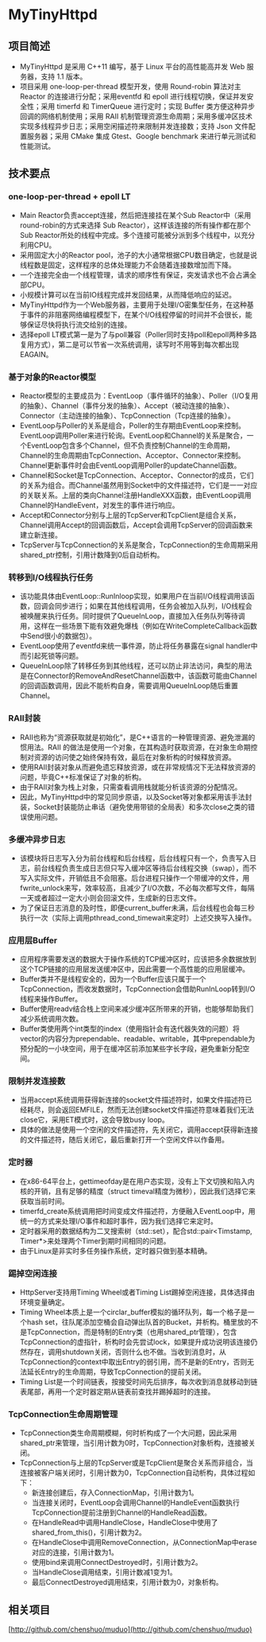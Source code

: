 # MyTinyHttpd
## 项目简述
+ MyTinyHttpd 是采用 C++11 编写，基于 Linux 平台的高性能高并发 Web 服务器，支持 1.1 版本。
+ 项目采用 one-loop-per-thread 模型开发，使用 Round-robin 算法对主 Reactor 的连接进行分配；采用eventfd 和 epoll 进行线程切换，保证并发安全性；采用 timerfd 和 TimerQueue 进行定时；实现 Buffer 类方便这种异步回调的网络机制使用；采用 RAII 机制管理资源生命周期；采用多缓冲区技术实现多线程异步日志；采用空闲描述符来限制并发连接数；支持 Json 文件配置服务器；采用 CMake 集成 Gtest、Google benchmark 来进行单元测试和性能测试。
## 技术要点
### one-loop-per-thread + epoll LT
  + Main Reactor负责accept连接，然后把连接挂在某个Sub Reactor中（采用round-robin的方式来选择 Sub Reactor），这样该连接的所有操作都在那个Sub Reactor所处的线程中完成。多个连接可能被分派到多个线程中，以充分利用CPU。
  + 采用固定大小的Reactor pool，池子的大小通常根据CPU数目确定，也就是说线程数是固定，这样程序的总体处理能力不会随着连接数增加而下降。
  + 一个连接完全由一个线程管理，请求的顺序性有保证，突发请求也不会占满全部CPU。
  + 小规模计算可以在当前IO线程完成并发回结果，从而降低响应的延迟。
  + MyTinyHttpd作为一个Web服务器，主要用于处理I/O密集型任务，在这种基于事件的非阻塞网络编程模型下，在某个I/O线程停留的时间并不会很长，能够保证尽快将执行流交给别的连接。
  + 选择epoll LT模式第一是为了与poll兼容（Poller同时支持poll和epoll两种多路复用方式），第二是可以节省一次系统调用，读写时不用等到每次都出现EAGAIN。
### 基于对象的Reactor模型
+ Reactor模型的主要成员为：EventLoop（事件循环的抽象）、Poller（I/O复用的抽象）、Channel（事件分发的抽象）、Accept（被动连接的抽象）、Connector（主动连接的抽象）、TcpConnection（Tcp连接的抽象）。
+ EventLoop与Poller的关系是组合，Poller的生存期由EventLoop来控制。EventLoop调用Poller来进行轮询。EventLoop和Channel的关系是聚合，一个EventLoop包含多个Channel，但不负责控制Channel的生命周期，Channel的生命周期由TcpConnection、Acceptor、Connector来控制。Channel更新事件时会由EventLoop调用Poller的updateChannel函数。
+ Channel和Socket是TcpConnection、Acceptor、Connector的成员，它们的关系为组合。而Channel虽然用到Socket中的文件描述符，它们是一一对应的关联关系。上层的类向Channel注册HandleXXX函数，由EventLoop调用Channel的HandleEvent，对发生的事件进行响应。
+ Accept和Connector分别与上层的TcpServer和TcpClient是组合关系，Channel调用Accept的回调函数后，Accept会调用TcpServer的回调函数来建立新连接。
+ TcpServer与TcpConnection的关系是聚合，TcpConnection的生命周期采用shared_ptr控制，引用计数降到0后自动析构。
### 转移到I/O线程执行任务
+ 该功能具体由EventLoop::RunInloop实现，如果用户在当前I/O线程调用该函数，回调会同步进行；如果在其他线程调用，任务会被加入队列，I/O线程会被唤醒来执行任务。同时提供了QueueInLoop，直接加入任务队列等待调用，这样在一些场景下能有效避免爆栈（例如在WriteCompleteCallback函数中Send很小的数据包）。
+ EventLoop使用了eventfd来统一事件源，防止将任务暴露在signal handler中而引起死锁等问题。
+ QueueInLoop除了转移任务到其他线程，还可以防止非法访问，典型的用法是在Connector的RemoveAndResetChannel函数中，该函数可能由Channel的回调函数调用，因此不能析构自身，需要调用QueueInLoop随后重置Channel。
### RAII封装
+ RAII也称为“资源获取就是初始化”，是C++语言的一种管理资源、避免泄漏的惯用法。RAII 的做法是使用一个对象，在其构造时获取资源，在对象生命期控制对资源的访问使之始终保持有效，最后在对象析构的时候释放资源。
+ 使用RAII封装对象从而避免遗忘释放资源，或在非常规情况下无法释放资源的问题，毕竟C++标准保证了对象的析构。
+ 由于RAII对象为栈上对象，只需查看调用栈就能分析该资源的分配情况。
+ 因此，MyTinyHttpd中的常见同步原语，以及Socket等对象都采用该手法封装，Socket封装能防止串话（避免使用带锁的全局表）和多次close之类的错误使用问题。
### 多缓冲异步日志
+ 该模块将日志写入分为前台线程和后台线程，后台线程只有一个，负责写入日志，前台线程负责生成日志但只写入缓冲区等待后台线程交换（swap），而不写入实际文件，开销低且不会阻塞。后台进程只操作一个带缓冲的文件，用fwrite_unlock来写，效率较高，且减少了I/O次数，不必每次都写文件，每隔一天或者超过一定大小则会回滚文件，生成新的日志文件。
+ 为了保证日志消息的及时性，即便current_buffer未满，后台线程也会每三秒执行一次（实际上调用pthread_cond_timewait来定时）上述交换写入操作。
### 应用层Buffer
+ 应用程序需要发送的数据大于操作系统的TCP缓冲区时，应该把多余数据放到这个TCP链接的应用层发送缓冲区中，因此需要一个高性能的应用层缓冲。
+ Buffer类并不是线程安全的，因为一个Buffer应该只属于一个TcpConnection，而收发数据时，TcpConnection会借助RunInLoop转到I/O线程来操作Buffer。
+ Buffer使用readv结合栈上空间来减少缓冲区所带来的开销，也能够帮助我们减少系统调用次数。
+ Buffer类使用两个int类型的index（使用指针会有迭代器失效的问题）将vector的内容分为prependable、readable、writable，其中prependable为预分配的一小块空间，用于在缓冲区前添加某些字长字段，避免重新分配空间。
### 限制并发连接数
+ 当用accept系统调用获得新连接的socket文件描述符时，如果文件描述符已经耗尽，则会返回EMFILE，然而无法创建socket文件描述符意味着我们无法close它，采用ET模式时，这会导致busy loop。
+ 具体的做法是使用一个空闲的文件描述符，先关闭它，调用accept获得新连接的文件描述符，随后关闭它，最后重新打开一个空闲文件以作备用。
### 定时器
+ 在x86-64平台上，gettimeofday是在用户态实现，没有上下文切换和陷入内核的开销，且有足够的精度（struct timeval精度为微秒），因此我们选择它来获取当前时间。
+ timerfd_create系统调用把时间变成文件描述符，方便融入EventLoop中，用统一的方式来处理I/O事件和超时事件，因为我们选择它来定时。
+ 定时器采用的数据结构为二叉搜索树（std::set），配合std::pair<Timstamp, Timer*>来处理两个Timer到期时间相同的问题。
+ 由于Linux是非实时多任务操作系统，定时器只做到基本精确。
### 踢掉空闲连接
+ HttpServer支持用Timing Wheel或者Timing List踢掉空闲连接，具体选择由环境变量确定。
+ Timing Wheel本质上是一个circlar_buffer模拟的循环队列，每一个格子是一个hash set，往队尾添加空桶会自动弹出队首的Bucket，并析构。桶里放的不是TcpConnection，而是特制的Entry类（也用shared_ptr管理），包含TcpConnection的虚指针，析构时会先尝试lock，如果提升成功说明该连接仍然存在，调用shutdown关闭，否则什么也不做。当收到消息时，从TcpConnection的context中取出Entry的弱引用，而不是新的Entry，否则无法延长Entry的生命周期，导致TcpConnection的提前关闭。
+ Timing List是一个时间链表，按接受时间先后排序，每次收到消息就移动到链表尾部，再用一个定时器定期从链表前查找并踢掉超时的连接。
### TcpConnection生命周期管理
+ TcpConnection类生命周期模糊，何时析构成了一个大问题，因此采用shared_ptr来管理，当引用计数为0时，TcpConnection对象析构，连接被关闭。
+ TcpConnection与上层的TcpServer或是TcpClient是聚合关系而非组合，当连接被客户端关闭时，引用计数为0，TcpConnection自动析构，具体过程如下：
	- 新连接创建后，存入ConnectionMap，引用计数为1。
	- 当连接关闭时，EventLoop会调用Channel的HandleEvent函数执行TcpConnection提前注册到Channel的HandleRead函数。
	- 在HandleRead中调用HandleClose，HandleClose中使用了shared_from_this()，引用计数为2。
	- 在HandleClose中调用RemoveConnection，从ConnectionMap中erase对应的连接，引用计数为1。
	- 使用bind来调用ConnectDestroyed时，引用计数为2。
	- 当HandleClose调用结束，引用计数减1变为1。
	- 最后ConnectDestroyed调用结束，引用计数为0，对象析构。
## 相关项目
[http://github.com/chenshuo/muduo](http://github.com/chenshuo/muduo)